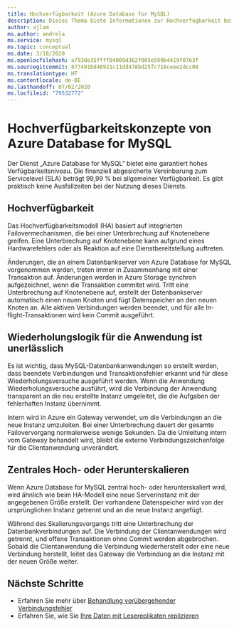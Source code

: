 ```yaml
---
title: Hochverfügbarkeit (Azure Database for MySQL)
description: Dieses Thema biete Informationen zur Hochverfügbarkeit bei der Verwendung von Azure Database for MySQL.
author: ajlam
ms.author: andrela
ms.service: mysql
ms.topic: conceptual
ms.date: 3/18/2020
ms.openlocfilehash: a793de35ffff84009d362f005e599b4419f0763f
ms.sourcegitcommit: 877491bd46921c11dd478bd25fc718ceee2dcc08
ms.translationtype: HT
ms.contentlocale: de-DE
ms.lasthandoff: 07/02/2020
ms.locfileid: "79532772"
---
```

# <a name="high-availability-concepts-in-azure-database-for-mysql"></a>Hochverfügbarkeitskonzepte von Azure Database for MySQL
Der Dienst „Azure Database for MySQL“ bietet eine garantiert hohes Verfügbarkeitsniveau. Die finanziell abgesicherte Vereinbarung zum Servicelevel (SLA) beträgt 99,99 % bei allgemeiner Verfügbarkeit. Es gibt praktisch keine Ausfallzeiten bei der Nutzung dieses Diensts.

## <a name="high-availability"></a>Hochverfügbarkeit
Das Hochverfügbarkeitsmodell (HA) basiert auf integrierten Failovermechanismen, die bei einer Unterbrechung auf Knotenebene greifen. Eine Unterbrechung auf Knotenebene kann aufgrund eines Hardwarefehlers oder als Reaktion auf eine Dienstbereitstellung auftreten.

Änderungen, die an einem Datenbankserver von Azure Database for MySQL vorgenommen werden, treten immer in Zusammenhang mit einer Transaktion auf. Änderungen werden in Azure Storage synchron aufgezeichnet, wenn die Transaktion commitet wird. Tritt eine Unterbrechung auf Knotenebene auf, erstellt der Datenbankserver automatisch einen neuen Knoten und fügt Datenspeicher an den neuen Knoten an. Alle aktiven Verbindungen werden beendet, und für alle In-flight-Transaktionen wird kein Commit ausgeführt.

## <a name="application-retry-logic-is-essential"></a>Wiederholungslogik für die Anwendung ist unerlässlich
Es ist wichtig, dass MySQL-Datenbankanwendungen so erstellt werden, dass beendete Verbindungen und Transaktionsfehler erkannt und für diese Wiederholungsversuche ausgeführt werden. Wenn die Anwendung Wiederholungsversuche ausführt, wird die Verbindung der Anwendung transparent an die neu erstellte Instanz umgeleitet, die die Aufgaben der fehlerhaften Instanz übernimmt.

Intern wird in Azure ein Gateway verwendet, um die Verbindungen an die neue Instanz umzuleiten. Bei einer Unterbrechung dauert der gesamte Failovervorgang normalerweise wenige Sekunden. Da die Umleitung intern vom Gateway behandelt wird, bleibt die externe Verbindungszeichenfolge für die Clientanwendung unverändert.

## <a name="scaling-up-or-down"></a>Zentrales Hoch- oder Herunterskalieren
Wenn Azure Database for MySQL zentral hoch- oder herunterskaliert wird, wird ähnlich wie beim HA-Modell eine neue Serverinstanz mit der angegebenen Größe erstellt. Der vorhandene Datenspeicher wird von der ursprünglichen Instanz getrennt und an die neue Instanz angefügt.

Während des Skalierungsvorgangs tritt eine Unterbrechung der Datenbankverbindungen auf. Die Verbindung der Clientanwendungen wird getrennt, und offene Transaktionen ohne Commit werden abgebrochen. Sobald die Clientanwendung die Verbindung wiederherstellt oder eine neue Verbindung herstellt, leitet das Gateway die Verbindung an die Instanz mit der neuen Größe weiter. 

## <a name="next-steps"></a>Nächste Schritte
- Erfahren Sie mehr über [Behandlung vorübergehender Verbindungsfehler](concepts-connectivity.md)
- Erfahren Sie, wie Sie [Ihre Daten mit Lesereplikaten replizieren](howto-read-replicas-portal.md)
